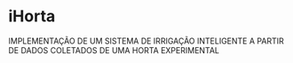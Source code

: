 # iHorta
IMPLEMENTAÇÃO DE UM SISTEMA DE IRRIGAÇÃO INTELIGENTE A PARTIR DE DADOS COLETADOS DE UMA HORTA EXPERIMENTAL
